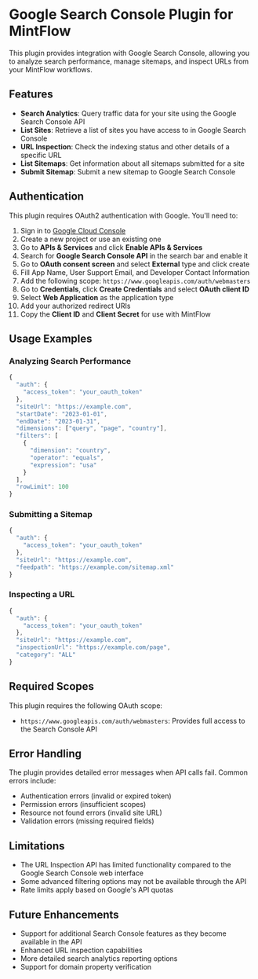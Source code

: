 # Google Search Console Plugin for MintFlow

This plugin provides integration with Google Search Console, allowing you to analyze search performance, manage sitemaps, and inspect URLs from your MintFlow workflows.

## Features

- **Search Analytics**: Query traffic data for your site using the Google Search Console API
- **List Sites**: Retrieve a list of sites you have access to in Google Search Console
- **URL Inspection**: Check the indexing status and other details of a specific URL
- **List Sitemaps**: Get information about all sitemaps submitted for a site
- **Submit Sitemap**: Submit a new sitemap to Google Search Console

## Authentication

This plugin requires OAuth2 authentication with Google. You'll need to:

1. Sign in to [Google Cloud Console](https://console.cloud.google.com/)
2. Create a new project or use an existing one
3. Go to **APIs & Services** and click **Enable APIs & Services**
4. Search for **Google Search Console API** in the search bar and enable it
5. Go to **OAuth consent screen** and select **External** type and click create
6. Fill App Name, User Support Email, and Developer Contact Information
7. Add the following scope: `https://www.googleapis.com/auth/webmasters`
8. Go to **Credentials**, click **Create Credentials** and select **OAuth client ID**
9. Select **Web Application** as the application type
10. Add your authorized redirect URIs
11. Copy the **Client ID** and **Client Secret** for use with MintFlow

## Usage Examples

### Analyzing Search Performance

```javascript
{
  "auth": {
    "access_token": "your_oauth_token"
  },
  "siteUrl": "https://example.com",
  "startDate": "2023-01-01",
  "endDate": "2023-01-31",
  "dimensions": ["query", "page", "country"],
  "filters": [
    {
      "dimension": "country",
      "operator": "equals",
      "expression": "usa"
    }
  ],
  "rowLimit": 100
}
```

### Submitting a Sitemap

```javascript
{
  "auth": {
    "access_token": "your_oauth_token"
  },
  "siteUrl": "https://example.com",
  "feedpath": "https://example.com/sitemap.xml"
}
```

### Inspecting a URL

```javascript
{
  "auth": {
    "access_token": "your_oauth_token"
  },
  "siteUrl": "https://example.com",
  "inspectionUrl": "https://example.com/page",
  "category": "ALL"
}
```

## Required Scopes

This plugin requires the following OAuth scope:

- `https://www.googleapis.com/auth/webmasters`: Provides full access to the Search Console API

## Error Handling

The plugin provides detailed error messages when API calls fail. Common errors include:

- Authentication errors (invalid or expired token)
- Permission errors (insufficient scopes)
- Resource not found errors (invalid site URL)
- Validation errors (missing required fields)

## Limitations

- The URL Inspection API has limited functionality compared to the Google Search Console web interface
- Some advanced filtering options may not be available through the API
- Rate limits apply based on Google's API quotas

## Future Enhancements

- Support for additional Search Console features as they become available in the API
- Enhanced URL inspection capabilities
- More detailed search analytics reporting options
- Support for domain property verification
